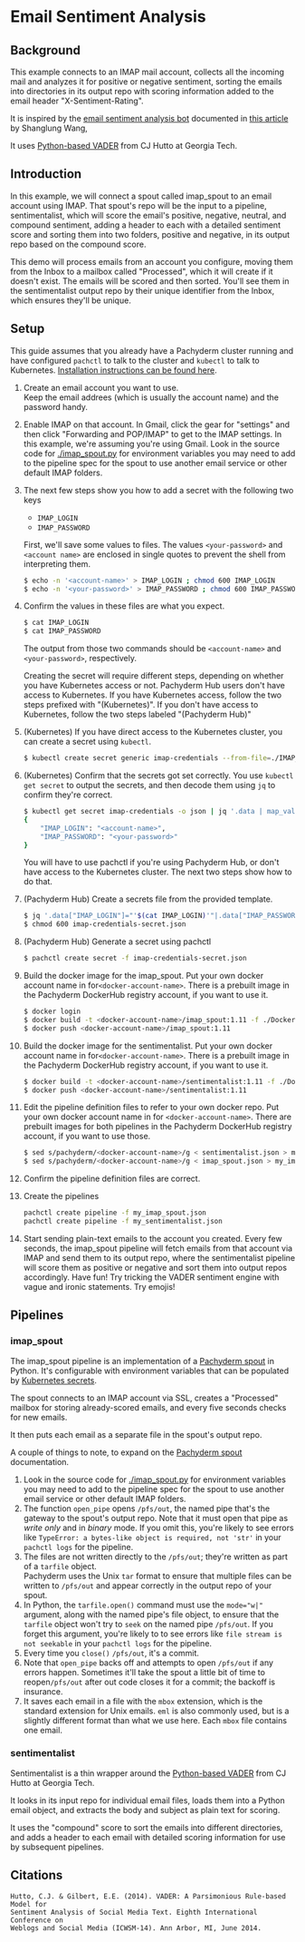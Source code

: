 # Email Sentiment Analysis

## Background

This example connects to an IMAP mail account, 
collects all the incoming mail and analyzes it for positive or negative sentiment,
sorting the emails into directories in its output repo with scoring information added to the email header "X-Sentiment-Rating".

It is inspired by the [email sentiment analysis bot](https://github.com/shanglun/SentimentAnalyzer) documented in [this article](https://www.toptal.com/java/email-sentiment-analysis-bot) by Shanglung Wang, 

It uses [Python-based VADER](https://github.com/cjhutto/vaderSentiment) from CJ Hutto at Georgia Tech.

## Introduction
In this example, we will connect a spout called imap_spout to an email account using IMAP.
That spout's repo will be the input to a pipeline, sentimentalist,  which will score the email's positive, negative, neutral, and compound sentiment, 
adding a header to each with a detailed sentiment score and sorting them into two folders, 
positive and negative, 
in its output repo based on the compound score.

This demo will process emails from an account you configure, moving them from the Inbox to a mailbox called "Processed", 
which it will create if it doesn't exist.
The emails will be scored and then sorted.
You'll see them in the sentimentalist output repo by their unique identifier from the Inbox, 
which ensures they'll be unique.

## Setup

This guide assumes that you already have a Pachyderm cluster running and have configured `pachctl` to talk to the cluster and `kubectl` to talk to Kubernetes.
[Installation instructions can be found here](http://pachyderm.readthedocs.io/en/stable/getting_started/local_installation.html).

1. Create an email account you want to use.  
   Keep the email addrees (which is usually the account name) and the password handy.

1. Enable IMAP on that account. 
   In Gmail, click the gear for "settings" and then click "Forwarding and POP/IMAP" to get to the IMAP settings. 
   In this example, we're assuming you're using Gmail.
   Look in the source code for [./imap_spout.py](imap_spout.py) for environment variables you may need to add to the pipeline spec for the spout to use another email service or other default IMAP folders.

1. The next few steps show you how to add a secret with the following two keys

   * `IMAP_LOGIN`
   * `IMAP_PASSWORD`

   First, we'll save some values to files. 
   The values `<your-password>` and `<account name>` are enclosed in single quotes to prevent the shell from interpreting them.
   
   ```sh
   $ echo -n '<account-name>' > IMAP_LOGIN ; chmod 600 IMAP_LOGIN
   $ echo -n '<your-password>' > IMAP_PASSWORD ; chmod 600 IMAP_PASSWORD
   ```
   
1. Confirm the values in these files are what you expect.

   ```sh
   $ cat IMAP_LOGIN
   $ cat IMAP_PASSWORD
   ```
   
   The output from those two commands should be `<account-name>` and `<your-password>`, respectively.
   
   Creating the secret will require different steps,
   depending on whether you have Kubernetes access or not.
   Pachyderm Hub users don't have access to Kubernetes.
   If you have Kubernetes access, 
   follow the two steps prefixed with "(Kubernetes)".
   If you don't have access to Kubernetes,
   follow the two steps labeled "(Pachyderm Hub)" 

1. (Kubernetes) If you have direct access to the Kubernetes cluster, you can create a secret using `kubectl`.
   
   ```sh
   $ kubectl create secret generic imap-credentials --from-file=./IMAP_LOGIN --from-file=./IMAP_PASSWORD
   ```
   
1. (Kubernetes) Confirm that the secrets got set correctly.
   You use `kubectl get secret` to output the secrets, and then decode them using `jq` to confirm they're correct.
   
   ```sh
   $ kubectl get secret imap-credentials -o json | jq '.data | map_values(@base64d)'
   {
       "IMAP_LOGIN": "<account-name>",
       "IMAP_PASSWORD": "<your-password>"
   }
   ```

   You will have to use pachctl if you're using Pachyderm Hub,
   or don't have access to the Kubernetes cluster.
   The next two steps show how to do that.

1. (Pachyderm Hub) Create a secrets file from the provided template.

   ```sh
   $ jq '.data["IMAP_LOGIN"]="'$(cat IMAP_LOGIN)'"|.data["IMAP_PASSWORD"]="'$(cat IMAP_PASSWORD)'"' imap-credentials-template.json > imap-credentials-secret.json
   $ chmod 600 imap-credentials-secret.json
   ```

1. (Pachyderm Hub) Generate a secret using pachctl

   ```sh
   $ pachctl create secret -f imap-credentials-secret.json
   ```

1. Build the docker image for the imap_spout. 
   Put your own docker account name in for`<docker-account-name>`.
   There is a prebuilt image in the Pachyderm DockerHub registry account, if you want to use it.
   
   ```sh
   $ docker login
   $ docker build -t <docker-account-name>/imap_spout:1.11 -f ./Dockerfile.imap_spout .
   $ docker push <docker-account-name>/imap_spout:1.11
   ```
   
1. Build the docker image for the sentimentalist. 
   Put your own docker account name in for`<docker-account-name>`.
   There is a prebuilt image in the Pachyderm DockerHub registry account, if you want to use it.
   
   ```sh
   $ docker build -t <docker-account-name>/sentimentalist:1.11 -f ./Dockerfile.sentimentalist .
   $ docker push <docker-account-name>/sentimentalist:1.11
   ```
   
1. Edit the pipeline definition files to refer to your own docker repo.
   Put your own docker account name in for `<docker-account-name>`.
   There are prebuilt images for both pipelines in the Pachyderm DockerHub registry account, if you want to use those.
   
   ```sh
   $ sed s/pachyderm/<docker-account-name>/g < sentimentalist.json > my_sentimentalist.json
   $ sed s/pachyderm/<docker-account-name>/g < imap_spout.json > my_imap_spout.json
   ```
   
1. Confirm the pipeline definition files are correct.

1. Create the pipelines

   ```sh
   pachctl create pipeline -f my_imap_spout.json
   pachctl create pipeline -f my_sentimentalist.json
   ```
   
1. Start sending plain-text emails to the account you created. 
   Every few seconds, the imap_spout pipeline will fetch emails from that account via IMAP and send them to its output repo, 
   where the sentimentalist pipeline will score them as positive or negative and sort them into output repos accordingly.
   Have fun! 
   Try tricking the VADER sentiment engine with vague and ironic statements.
   Try emojis!

## Pipelines

### imap_spout

The imap_spout pipeline is an implementation of a [Pachyderm spout](http://docs.pachyderm.com/en/latest/fundamentals/spouts.html) in Python. 
It's configurable with environment variables that can be populated by [Kubernetes secrets](https://kubernetes.io/docs/concepts/configuration/secret/).

The spout connects to an IMAP account via SSL, 
creates a "Processed" mailbox for storing already-scored emails, 
and every five seconds checks for new emails.

It then puts each email as a separate file in the spout's output repo.

A couple of things to note, to expand on the [Pachyderm spout](http://docs.pachyderm.com/en/latest/fundamentals/spouts.html) documentation.

1. Look in the source code for [./imap_spout.py](imap_spout.py) for environment variables you may need to add to the pipeline spec for the spout to use another email service or other default IMAP folders.
1. The function `open_pipe` opens `/pfs/out`, 
   the named pipe that's the gateway to the spout's output repo. 
   Note that it must open that pipe as _write only_ and in _binary_ mode. 
   If you omit this, you're likely to see errors like `TypeError: a bytes-like object is required, not 'str'` in your `pachctl logs` for the pipeline.
1. The files are not written directly to the `/pfs/out`; 
   they're written as part of a `tarfile` object.  
   Pachyderm uses the Unix `tar` format to ensure that multiple files can be written to `/pfs/out` and appear correctly in the output repo of your spout.
1. In Python, the `tarfile.open()` command must use the `mode="w|"` argument,
   along with the named pipe's file object,
   to ensure that the `tarfile` object won't try to `seek` on the named pipe `/pfs/out`.
   If you forget this argument, you're likely to to see errors like `file stream is not seekable` in your `pachctl logs` for the pipeline.
1. Every time you `close()` `/pfs/out`, it's a commit.
1. Note that `open_pipe` backs off and attempts to open `/pfs/out` if any errors happen.
   Sometimes it'll take the spout a little bit of time to reopen`/pfs/out` after out code closes it for a commit;
   the backoff is insurance.
1. It saves each email in a file with the `mbox` extension, which is the standard extension for Unix emails. 
   `eml` is also commonly used, but is a slightly different format than what we use here.
   Each `mbox` file contains one email.

### sentimentalist

Sentimentalist is a thin wrapper around the [Python-based VADER](https://github.com/cjhutto/vaderSentiment) from CJ Hutto at Georgia Tech.

It looks in its input repo for individual email files, loads them into a Python email object, and extracts the body and subject as plain text for scoring.  

It uses the "compound" score to sort the emails into different directories, and adds a header to each email with detailed scoring information for use by subsequent pipelines.

## Citations
```
Hutto, C.J. & Gilbert, E.E. (2014). VADER: A Parsimonious Rule-based Model for
Sentiment Analysis of Social Media Text. Eighth International Conference on
Weblogs and Social Media (ICWSM-14). Ann Arbor, MI, June 2014.
```
